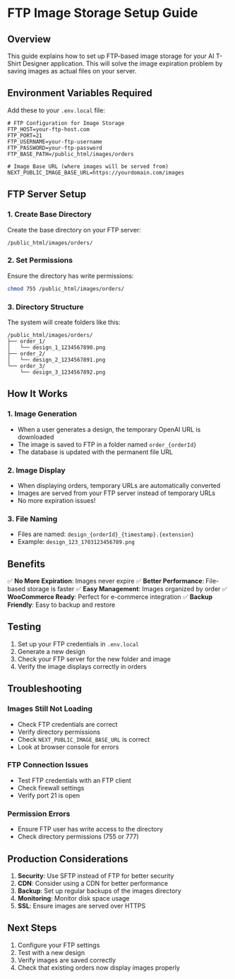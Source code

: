 # FTP Image Storage Setup Guide

## Overview
This guide explains how to set up FTP-based image storage for your AI T-Shirt Designer application. This will solve the image expiration problem by saving images as actual files on your server.

## Environment Variables Required

Add these to your `.env.local` file:

```env
# FTP Configuration for Image Storage
FTP_HOST=your-ftp-host.com
FTP_PORT=21
FTP_USERNAME=your-ftp-username
FTP_PASSWORD=your-ftp-password
FTP_BASE_PATH=/public_html/images/orders

# Image Base URL (where images will be served from)
NEXT_PUBLIC_IMAGE_BASE_URL=https://yourdomain.com/images
```

## FTP Server Setup

### 1. Create Base Directory
Create the base directory on your FTP server:
```
/public_html/images/orders/
```

### 2. Set Permissions
Ensure the directory has write permissions:
```bash
chmod 755 /public_html/images/orders/
```

### 3. Directory Structure
The system will create folders like this:
```
/public_html/images/orders/
├── order_1/
│   └── design_1_1234567890.png
├── order_2/
│   └── design_2_1234567891.png
└── order_3/
    └── design_3_1234567892.png
```

## How It Works

### 1. Image Generation
- When a user generates a design, the temporary OpenAI URL is downloaded
- The image is saved to FTP in a folder named `order_{orderId}`
- The database is updated with the permanent file URL

### 2. Image Display
- When displaying orders, temporary URLs are automatically converted
- Images are served from your FTP server instead of temporary URLs
- No more expiration issues!

### 3. File Naming
- Files are named: `design_{orderId}_{timestamp}.{extension}`
- Example: `design_123_1703123456789.png`

## Benefits

✅ **No More Expiration**: Images never expire
✅ **Better Performance**: File-based storage is faster
✅ **Easy Management**: Images organized by order
✅ **WooCommerce Ready**: Perfect for e-commerce integration
✅ **Backup Friendly**: Easy to backup and restore

## Testing

1. Set up your FTP credentials in `.env.local`
2. Generate a new design
3. Check your FTP server for the new folder and image
4. Verify the image displays correctly in orders

## Troubleshooting

### Images Still Not Loading
- Check FTP credentials are correct
- Verify directory permissions
- Check `NEXT_PUBLIC_IMAGE_BASE_URL` is correct
- Look at browser console for errors

### FTP Connection Issues
- Test FTP credentials with an FTP client
- Check firewall settings
- Verify port 21 is open

### Permission Errors
- Ensure FTP user has write access to the directory
- Check directory permissions (755 or 777)

## Production Considerations

1. **Security**: Use SFTP instead of FTP for better security
2. **CDN**: Consider using a CDN for better performance
3. **Backup**: Set up regular backups of the images directory
4. **Monitoring**: Monitor disk space usage
5. **SSL**: Ensure images are served over HTTPS

## Next Steps

1. Configure your FTP settings
2. Test with a new design
3. Verify images are saved correctly
4. Check that existing orders now display images properly
